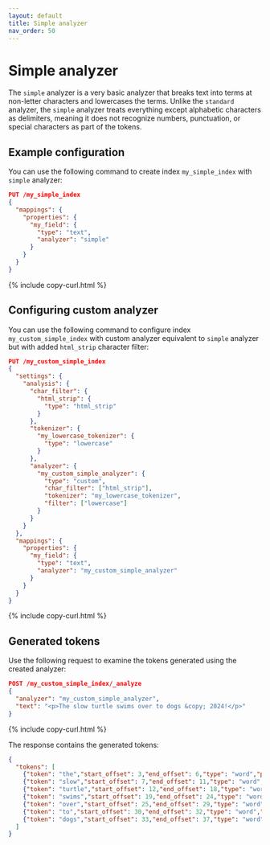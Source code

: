 ```yaml
---
layout: default
title: Simple analyzer
nav_order: 50
---
```


# Simple analyzer

The `simple` analyzer is a very basic analyzer that breaks text into terms at non-letter characters and lowercases the terms. Unlike the `standard` analyzer, the `simple` analyzer treats everything except alphabetic characters as delimiters, meaning it does not recognize numbers, punctuation, or special characters as part of the tokens.

## Example configuration

You can use the following command to create index `my_simple_index` with `simple` analyzer:

```json
PUT /my_simple_index
{
  "mappings": {
    "properties": {
      "my_field": {
        "type": "text",
        "analyzer": "simple"
      }
    }
  }
}
```
{% include copy-curl.html %}

## Configuring custom analyzer

You can use the following command to configure index `my_custom_simple_index` with custom analyzer equivalent to `simple` analyzer but with added `html_strip` character filter:

```json
PUT /my_custom_simple_index
{
  "settings": {
    "analysis": {
      "char_filter": {
        "html_strip": {
          "type": "html_strip"
        }
      },
      "tokenizer": {
        "my_lowercase_tokenizer": {
          "type": "lowercase"
        }
      },
      "analyzer": {
        "my_custom_simple_analyzer": {
          "type": "custom",
          "char_filter": ["html_strip"],
          "tokenizer": "my_lowercase_tokenizer",
          "filter": ["lowercase"]
        }
      }
    }
  },
  "mappings": {
    "properties": {
      "my_field": {
        "type": "text",
        "analyzer": "my_custom_simple_analyzer"
      }
    }
  }
}
```
{% include copy-curl.html %}

## Generated tokens

Use the following request to examine the tokens generated using the created analyzer:

```json
POST /my_custom_simple_index/_analyze
{
  "analyzer": "my_custom_simple_analyzer",
  "text": "<p>The slow turtle swims over to dogs &copy; 2024!</p>"
}
```
{% include copy-curl.html %}

The response contains the generated tokens:

```json
{
  "tokens": [
    {"token": "the","start_offset": 3,"end_offset": 6,"type": "word","position": 0},
    {"token": "slow","start_offset": 7,"end_offset": 11,"type": "word","position": 1},
    {"token": "turtle","start_offset": 12,"end_offset": 18,"type": "word","position": 2},
    {"token": "swims","start_offset": 19,"end_offset": 24,"type": "word","position": 3},
    {"token": "over","start_offset": 25,"end_offset": 29,"type": "word","position": 4},
    {"token": "to","start_offset": 30,"end_offset": 32,"type": "word","position": 5},
    {"token": "dogs","start_offset": 33,"end_offset": 37,"type": "word","position": 6}
  ]
}
```
